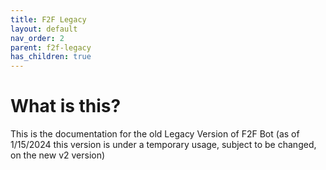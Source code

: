 ```yaml
---
title: F2F Legacy
layout: default
nav_order: 2
parent: f2f-legacy
has_children: true
---
```

# What is this?
This is the documentation for the old Legacy Version of F2F Bot (as of 1/15/2024 this version is under a temporary usage, subject to be changed, on the new v2 version)

